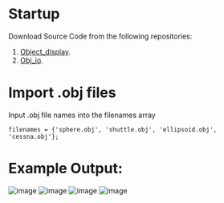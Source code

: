 # Startup
Download Source Code from the following repositories:
1. [Object_display](https://people.sc.fsu.edu/%7Ejburkardt/m_src/obj_display/obj_display.html).
2. [Obj_io](https://people.sc.fsu.edu/%7Ejburkardt/m_src/obj_io/obj_io.html).

# Import .obj files

Input .obj file names into the filenames array
```
filenames = {'sphere.obj', 'shuttle.obj', 'ellipsoid.obj', 'cessna.obj'};
```

# Example Output: 

![image](https://github.com/Manu123456789/MECH251/assets/22645681/d5fa4cd1-e9c1-49a2-b268-0fadcaf221ca)
![image](https://github.com/Manu123456789/MECH251/assets/22645681/e55591ac-03ea-40c1-9ab7-96acc2506701)
![image](https://github.com/Manu123456789/MECH251/assets/22645681/f7187f85-b29b-468b-8e1e-a58eda33f67b)
![image](https://github.com/Manu123456789/MECH251/assets/22645681/467ff680-3070-459c-b770-bb1ecf9f3ddc)
